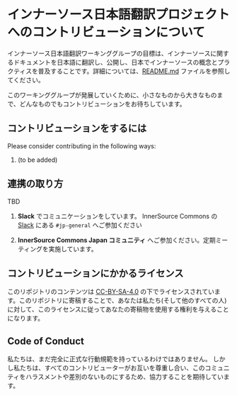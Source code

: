# インナーソース日本語翻訳プロジェクトへのコントリビューションについて

インナーソース日本語翻訳ワーキンググループの目標は、インナーソースに関するドキュメントを日本語に翻訳し、公開し、日本でインナーソースの概念とプラクティスを普及することです。詳細については、[README.md](README.md) ファイルを参照してください。

このワーキンググループが発展していくために、小さなものから大きなものまで、どんなものでもコントリビューションをお待ちしています。

## コントリビューションをするには

Please consider contributing in the following ways:

1. (to be added)

## 連携の取り方

TBD

   1. **Slack** でコミュニケーションをしています。 InnerSource Commons の[Slack](https://isc-inviter.herokuapp.com/) にある `#jp-general` へご参加ください

   1. **InnerSource Commons Japan コミュニティ** へご参加ください。定期ミーティングを実施しています。

## コントリビューションにかかるライセンス

このリポジトリのコンテンツは [CC-BY-SA-4.0](LICENSE.txt) の下でライセンスされています。このリポジトリに寄稿することで、あなたは私たち(そして他のすべての人)に対して、このライセンスに従ってあなたの寄稿物を使用する権利を与えることになります。

## Code of Conduct

私たちは、まだ完全に正式な行動規範を持っているわけではありません。
しかし私たちは、すべてのコントリビューターがお互いを尊重し合い、このコミュニティをハラスメントや差別のないものにするため、協力することを期待しています。
